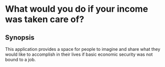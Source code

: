 # What would you do if your income was taken care of?

## Synopsis
This application provides a space for people to imagine and share what they would like to accomplish in their lives if basic economic security was not bound to a job.
